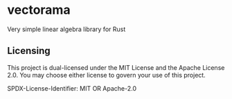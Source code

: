 # vectorama
Very simple linear algebra library for Rust

## Licensing
This project is dual-licensed under the MIT License and the Apache License 2.0. You may choose either license to govern your use of this project.

SPDX-License-Identifier: MIT OR Apache-2.0
